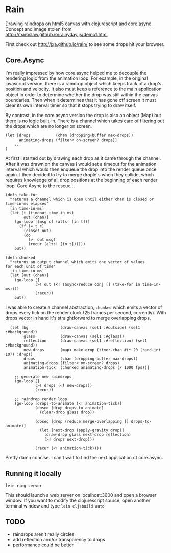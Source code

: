 # Rain

Drawing raindrops on html5 canvas with clojurescript and core.async. Concept and image stolen from http://maroslaw.github.io/rainyday.js/demo1.html

First check out http://jxa.github.io/rain/ to see some drops hit your browser.

## Core.Async

I'm really impressed by how core.async helped me to decouple the rendering logic from the animation loop. For example, in the original javascript version, there is a raindrop object which keeps track of a drop's position and velocity. It also must keep a reference to the main application object in order to determine whether the drop was still within the canvas boundaries. Then when it determines that it has gone off screen it must clear its own interval timer so that it stops trying to draw itself.

By contrast, in the core.async version the drop is also an object (Map) but there is no logic built-in. There is a channel which takes care of filtering out the drops which are no longer on screen. 

```
(let [drops           (chan (dropping-buffer max-drops))
      animating-drops (filter< on-screen? drops)]
	...      
)
```

At first I started out by drawing each drop as it came through the channel. After it was drawn on the canvas I would set a timeout for the animation interval which would then enqueue the drop into the render queue once again. I then decided to try to merge droplets when they collide, which requires knowledge of all drop positions at the beginning of each render loop. Core.Async to the rescue…

```
(defn take-for
  "returns a channel which is open until either chan is closed or time-in-ms elapses"
  [in time-in-ms]
  (let [t (timeout time-in-ms)
        out (chan)]
    (go-loop [[msg c] (alts! [in t])]
      (if (= t c)
        (close! out)
        (do
          (>! out msg)
          (recur (alts! [in t])))))
    out))

(defn chunked
  "returns an output channel which emits one vector of values
for each unit of time"
  [in time-in-ms]
  (let [out (chan)]
    (go-loop []
             (>! out (<! (async/reduce conj [] (take-for in time-in-ms))))
             (recur))
    out))
```

I was able to create a channel abstraction, `chunked` which emits a vector of drops every tick on the render clock (25 frames per second, currently). With drops vector in hand it's straightforward to merge overlapping drops.

```
  (let [bg              (draw-canvas (sel1 :#outside) (sel1 :#background))
        glass           (draw-canvas (sel1 :#glass))
        reflection      (draw-canvas (sel1 :#reflection) (sel1 :#background))
        new-drops       (map< make-drop (timer-chan #(* 20 (rand-int 10)) :drop))
        drops           (chan (dropping-buffer max-drops))
        animating-drops (filter< on-screen? drops)
        animation-tick  (chunked animating-drops (/ 1000 fps))]

    ;; generate new raindrops
    (go-loop []
             (>! drops (<! new-drops))
             (recur))

    ;; raindrop render loop
    (go-loop [drops-to-animate (<! animation-tick)]
             (doseq [drop drops-to-animate]
               (clear-drop glass drop))
               
             (doseq [drop (reduce merge-overlapping [] drops-to-animate)]
               (let [next-drop (apply-gravity drop)]
                 (draw-drop glass next-drop reflection)
                 (>! drops next-drop)))
                 
             (recur (<! animation-tick))))
```

Pretty damn concise. I can't wait to find the next application of core.async.

## Running it locally

```lein ring server```

This should launch a web server on localhost:3000 and open a browser window.
If you want to modify the clojurescript source, open another terminal window and type
```lein cljsbuild auto```


## TODO

* raindrops aren't really circles
* add reflection and/or transparency to drops
* performance could be better
